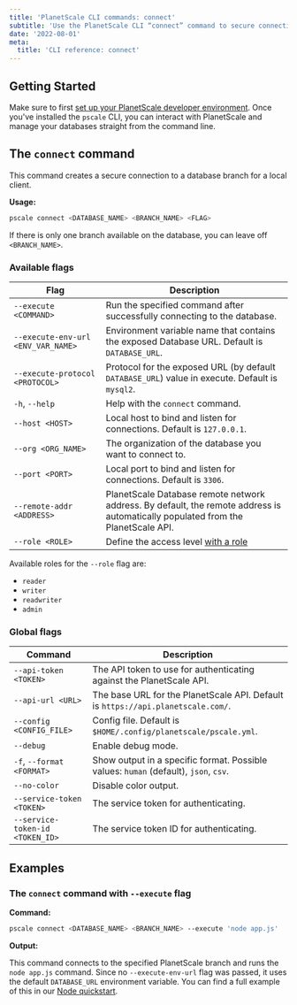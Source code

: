 ```yaml
---
title: 'PlanetScale CLI commands: connect'
subtitle: 'Use the PlanetScale CLI “connect” command to secure connection to a database branch for a local client from your terminal.'
date: '2022-08-01'
meta:
  title: 'CLI reference: connect'
---
```


## Getting Started

Make sure to first [set up your PlanetScale developer environment](/docs/concepts/planetscale-environment-setup). Once you've installed the `pscale` CLI, you can interact with PlanetScale and manage your databases straight from the command line.

## The `connect` command

This command creates a secure connection to a database branch for a local client.

**Usage:**

```bash
pscale connect <DATABASE_NAME> <BRANCH_NAME> <FLAG>
```

If there is only one branch available on the database, you can leave off `<BRANCH_NAME>`.

### Available flags

| **Flag**                           | **Description**                                                                                                                  |
| ---------------------------------- | -------------------------------------------------------------------------------------------------------------------------------- |
| `--execute <COMMAND>`              | Run the specified command after successfully connecting to the database.                                                         |
| `--execute-env-url <ENV_VAR_NAME>` | Environment variable name that contains the exposed Database URL. Default is `DATABASE_URL`.                                     |
| `--execute-protocol <PROTOCOL>`    | Protocol for the exposed URL (by default `DATABASE_URL`) value in execute. Default is `mysql2`.                                  |
| `-h`, `--help`                     | Help with the `connect` command.                                                                                                 |
| `--host <HOST>`                    | Local host to bind and listen for connections. Default is `127.0.0.1`.                                                           |
| `--org <ORG_NAME>`                 | The organization of the database you want to connect to.                                                                         |
| `--port <PORT>`                    | Local port to bind and listen for connections. Default is `3306`.                                                                |
| `--remote-addr <ADDRESS>`          | PlanetScale Database remote network address. By default, the remote address is automatically populated from the PlanetScale API. |
| `--role <ROLE>`                    | Define the access level [with a role](/docs/concepts/password-roles)                                                             |

Available roles for the `--role` flag are:

- `reader`
- `writer`
- `readwriter`
- `admin`

### Global flags

| **Command**                     | **Description**                                                                      |
| ------------------------------- | ------------------------------------------------------------------------------------ |
| `--api-token <TOKEN>`           | The API token to use for authenticating against the PlanetScale API.                 |
| `--api-url <URL>`               | The base URL for the PlanetScale API. Default is `https://api.planetscale.com/`.     |
| `--config <CONFIG_FILE>`        | Config file. Default is `$HOME/.config/planetscale/pscale.yml`.                      |
| `--debug`                       | Enable debug mode.                                                                   |
| `-f`, `--format <FORMAT>`       | Show output in a specific format. Possible values: `human` (default), `json`, `csv`. |
| `--no-color`                    | Disable color output.                                                                |
| `--service-token <TOKEN>`       | The service token for authenticating.                                                |
| `--service-token-id <TOKEN_ID>` | The service token ID for authenticating.                                             |

## Examples

### The `connect` command with `--execute` flag

**Command:**

```bash
pscale connect <DATABASE_NAME> <BRANCH_NAME> --execute 'node app.js'
```

**Output:**

This command connects to the specified PlanetScale branch and runs the `node app.js` command. Since no `--execute-env-url` flag was passed, it uses the default `DATABASE_URL` environment variable. You can find a full example of this in our [Node quickstart](/docs/tutorials/connect-nodejs-app).
